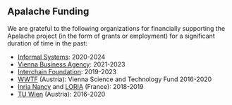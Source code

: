 ## Apalache Funding

We are grateful to the following organizations for financially supporting
the Apalache project (in the form of grants or employment) for a significant
duration of time in the past:

- [Informal Systems][]: 2020-2024
- [Vienna Business Agency][]: 2021-2023
- [Interchain Foundation][]: 2019-2023
- [WWTF][] (Austria): Vienna Science and Technology Fund 2016-2020
- [Inria Nancy][] and [LORIA][] (France): 2018-2019
- [TU Wien][] (Austria): 2016-2020

[WWTF]: https://wwtf.at/index.php?lang=EN
[TU Wien]: https://www.tuwien.at/
[Inria Nancy]: https://www.inria.fr/en/inria-centre-universite-lorraine
[LORIA]: https://loria.fr
[Interchain Foundation]: https://interchain.io/
[Informal Systems]: https://informal.systems/
[Vienna Business Agency]: https://viennabusinessagency.at/
